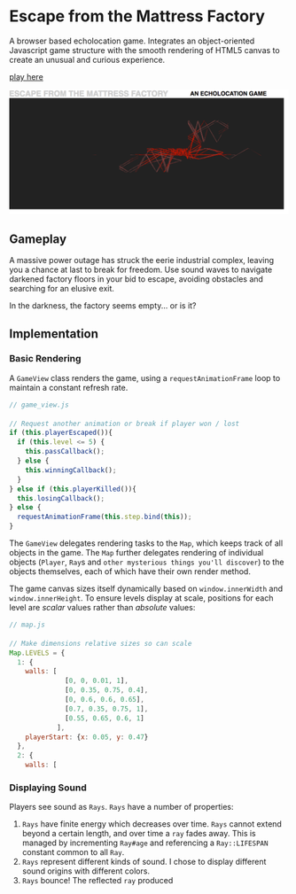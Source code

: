 # Escape from the Mattress Factory
A browser based echolocation game. Integrates an object-oriented Javascript game structure with the smooth rendering of HTML5 canvas to create an unusual and curious experience.

[play here](samblyon.github.io/mattressFactory)

![screenshot](./docs/screenshots/monster_attack.png)

## Gameplay

A massive power outage has struck the eerie industrial complex, leaving you a chance at last to break for freedom. Use sound waves to navigate darkened factory floors in your bid to escape, avoiding obstacles and searching for an elusive exit.

In the darkness, the factory seems empty... or is it?

## Implementation

### Basic Rendering

A `GameView` class renders the game, using a `requestAnimationFrame` loop to maintain a constant refresh rate.

```javascript
// game_view.js

// Request another animation or break if player won / lost
if (this.playerEscaped()){
  if (this.level <= 5) {
    this.passCallback();
  } else {
    this.winningCallback();
  }
} else if (this.playerKilled()){
  this.losingCallback();
} else {
  requestAnimationFrame(this.step.bind(this));
}
```
The `GameView` delegates rendering tasks to the `Map`, which keeps track of all objects in the game. The `Map` further delegates rendering of individual objects (`Player`, `Ray`s and `other mysterious things you'll discover`) to the objects themselves, each of which have their own render method.

The game canvas sizes itself dynamically based on `window.innerWidth` and `window.innerHeight`. To ensure levels display at scale, positions for each level are *scalar* values rather than *absolute* values:
```javascript
// map.js

// Make dimensions relative sizes so can scale
Map.LEVELS = {
  1: {
    walls: [
              [0, 0, 0.01, 1],
              [0, 0.35, 0.75, 0.4],
              [0, 0.6, 0.6, 0.65],
              [0.7, 0.35, 0.75, 1],
              [0.55, 0.65, 0.6, 1]
            ],
    playerStart: {x: 0.05, y: 0.47}
  },
  2: {
    walls: [
```

### Displaying Sound
Players see sound as `Rays`. `Rays` have a number of properties:
1. `Rays` have finite energy which decreases over time. `Rays` cannot extend beyond a certain length, and over time a `ray` fades away. This is managed by incrementing `Ray#age` and referencing a `Ray::LIFESPAN` constant common to all `Ray`.
2. `Rays` represent different kinds of sound. I chose to display different sound origins with different colors.
3. `Rays` bounce! The reflected `ray` produced
